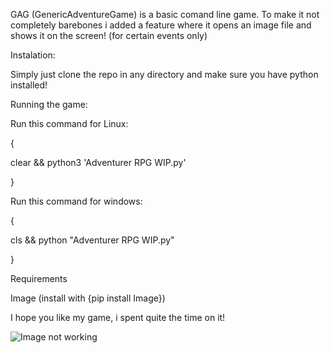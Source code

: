 GAG (GenericAdventureGame)
is a basic comand line game.
To make it not completely barebones 
i added a feature where it opens an 
image file and shows it on the screen! (for certain events only)

Instalation:
 
Simply just clone the repo in any directory and make sure you have python installed!


Running the game:

Run this command for Linux:

{    

clear && python3 'Adventurer RPG WIP.py'

}

Run this command for windows:

{

cls && python "Adventurer RPG WIP.py"

}


Requirements

Image (install with {pip install Image})

I hope you like my game, i spent quite the time on it!

![Image not working](https://cdn130.picsart.com/317700705141211.png "yes")
